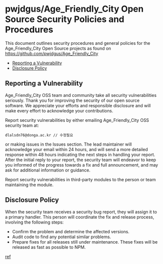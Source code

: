 # pwjdgus/Age_Friendly_City Open Source Security Policies and Procedures

This document outlines security procedures and general policies for the
Age_Friendly_City Open Source projects as found on https://github.com/pwjdgus/Age_Friendly_City

  * [Reporting a Vulnerability](#reporting-a-vulnerability)
  * [Disclosure Policy](#disclosure-policy)

## Reporting a Vulnerability 

Age_Friendly_City OSS team and community take all security vulnerabilities
seriously. Thank you for improving the security of our open source 
software. We appreciate your efforts and responsible disclosure and will
make every effort to acknowledge your contributions.

Report security vulnerabilities by either emailing Age_Friendly_City OSS security team at:
    
    dlalsdn76@donga.ac.kr // 수정필요

or making issues in the Issues section.
The lead maintainer will acknowledge your email within 24 hours, and will
send a more detailed response within 48 hours indicating the next steps in 
handling your report. After the initial reply to your report, the security
team will endeavor to keep you informed of the progress towards a fix and
full announcement, and may ask for additional information or guidance.

Report security vulnerabilities in third-party modules to the person or 
team maintaining the module.

## Disclosure Policy

When the security team receives a security bug report, they will assign it
to a primary handler. This person will coordinate the fix and release
process, involving the following steps:

  * Confirm the problem and determine the affected versions.
  * Audit code to find any potential similar problems.
  * Prepare fixes for all releases still under maintenance. These fixes
    will be released as fast as possible to NPM.

[ref](https://github.com/atomist/samples/blob/master/SECURITY.md)
